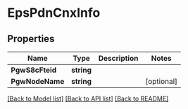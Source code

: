 # EpsPdnCnxInfo

## Properties
Name | Type | Description | Notes
------------ | ------------- | ------------- | -------------
**PgwS8cFteid** | **string** |  | 
**PgwNodeName** | **string** |  | [optional] 

[[Back to Model list]](../README.md#documentation-for-models) [[Back to API list]](../README.md#documentation-for-api-endpoints) [[Back to README]](../README.md)


